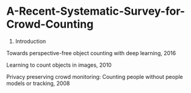 # A-Recent-Systematic-Survey-for-Crowd-Counting

1. Introduction

Towards perspective-free object counting with deep learning, 2016

Learning to count objects in images, 2010

Privacy preserving crowd monitoring: Counting people without people models or tracking, 2008























